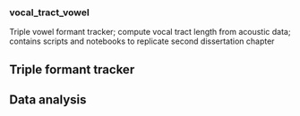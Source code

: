 ### vocal_tract_vowel
Triple vowel formant tracker; compute vocal tract length from acoustic data; contains scripts and notebooks to replicate second dissertation chapter

## Triple formant tracker

## Data analysis


